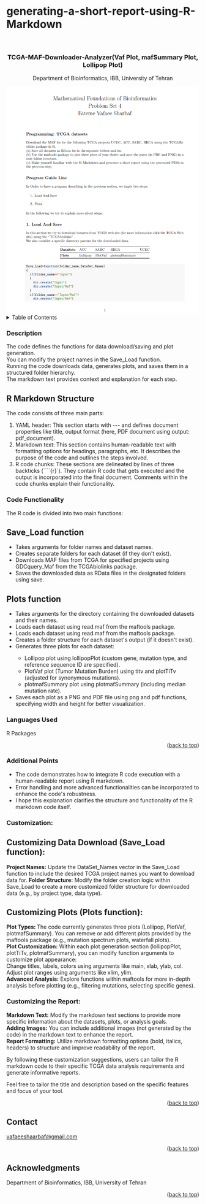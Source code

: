 # generating-a-short-report-using-R-Markdown
<!-- Improved compatibility of back to top link: See: https://github.com/othneildrew/Best-README-Template/pull/73 -->
<a name="readme-top"></a>



<!-- PROJECT LOGO -->
<br />
<div align="center">

<h3 align="center">TCGA-MAF-Downloader-Analyzer(Vaf Plot, mafSummary Plot, Lollipop Plot) </h3>

  <p align="center">
    Department of Bioinformatics, IBB, University of Tehran
    <br />
  </p>
</div>


<div align="center">
  <img src="Logo.png" alt="Alt text">
</div>

<!-- TABLE OF CONTENTS -->
<details>
  <summary>Table of Contents</summary>
  <ol>
    <li>
      <a href="#Description">Description</a>
    </li>
    <li><a href="#R_Markdown_Structure">R Markdown Structure</a></li>
    <li><a href="#Code_Functionality">Code Functionality</a></li>
    <li><a href="#Languages_Used">Languages Used</a></li>
    <li><a href="#Additional_Points">Additional Points</a></li>
    <li>
      <a href="#Customization">Customization</a>
    </li>
    <li><a href="#Contact">Contact</a></li>
  </ol>
</details>



<!-- ABOUT THE PROJECT -->
### Description
The code defines the functions for data download/saving and plot generation.<br>
You can modify the project names in the Save_Load function.<br>
Running the code downloads data, generates plots, and saves them in a structured folder hierarchy.<br>
The markdown text provides context and explanation for each step.


<h2 id="R_Markdown_Structure" >R Markdown Structure</h2>
The code consists of three main parts:
<ol>
  <li>YAML header: This section starts with --- and defines document properties like title, output format (here, PDF document using output: pdf_document).</li>
  <li>Markdown text: This section contains human-readable text with formatting options for headings, paragraphs, etc. It describes the purpose of the code and outlines the steps involved.
</li>
  <li>R code chunks: These sections are delineated by lines of three backticks (````{r}`). They contain R code that gets executed and the output is incorporated into the final document. Comments within the code chunks explain their functionality.
</li>
</ol>

### Code Functionality

The R code is divided into two main functions:

## Save_Load function
<ul>
  <li>Takes arguments for folder names and dataset names.</li>
  <li>Creates separate folders for each dataset (if they don't exist).</li>
  <li>Downloads MAF files from TCGA for specified projects using GDCquery_Maf from the TCGAbiolinks package.</li>
  <li>Saves the downloaded data as RData files in the designated folders using save.</li>
</ul>


## Plots function
<ul>
  <li>Takes arguments for the directory containing the downloaded datasets and their names.</li>
  <li>Loads each dataset using read.maf from the maftools package.</li>
  <li>Loads each dataset using read.maf from the maftools package.</li>
  <li>Creates a folder structure for each dataset's output (if it doesn't exist).</li>
  <li>Generates three plots for each dataset:</li>
  <ul>
    <li>Lollipop plot using lollipopPlot (custom gene, mutation type, and reference sequence ID are specified).</li>
    <li>PlotVaf plot (Tumor Mutation Burden) using titv and plotTiTv (adjusted for synonymous mutations).</li>
    <li>plotmafSummary plot using plotmafSummary (including median mutation rate).</li>
  </ul>
  <li>Saves each plot as a PNG and PDF file using png and pdf functions, specifying width and height for better visualization.</li>
</ul>


### Languages Used

R Packages 
<p align="right">(<a href="#readme-top">back to top</a>)</p>




<!-- GETTING STARTED -->
### Additional Points
<ul>
  <li>The code demonstrates how to integrate R code execution with a human-readable report using R markdown.</li>
  <li>Error handling and more advanced functionalities can be incorporated to enhance the code's robustness.</li>
  <li>I hope this explanation clarifies the structure and functionality of the R markdown code itself.</li>
</ul>

### Customization:

## Customizing Data Download (Save_Load function):

<strong>Project Names:</strong> Update the DataSet_Names vector in the Save_Load function to include the desired TCGA project names you want to download data for.<bt>
<strong>Folder Structure:</strong> Modify the folder creation logic within Save_Load to create a more customized folder structure for downloaded data (e.g., by project type, data type).

## Customizing Plots (Plots function):

<strong>Plot Types: </strong>The code currently generates three plots (Lollipop, PlotVaf, plotmafSummary). You can remove or add different plots provided by the maftools package (e.g., mutation spectrum plots, waterfall plots).<br>
<strong>Plot Customization:</strong> Within each plot generation section (lollipopPlot, plotTiTv, plotmafSummary), you can modify function arguments to customize plot appearance:<br>
Change titles, labels, colors using arguments like main, xlab, ylab, col.<br>
Adjust plot ranges using arguments like xlim, ylim.<br>
<strong>Advanced Analysis:</strong> Explore functions within maftools for more in-depth analysis before plotting (e.g., filtering mutations, selecting specific genes).


### Customizing the Report:

<strong>Markdown Text:</strong> Modify the markdown text sections to provide more specific information about the datasets, plots, or analysis goals.<br>
<strong>Adding Images:</strong> You can include additional images (not generated by the code) in the markdown text to enhance the report.<br>
<strong>Report Formatting:</strong> Utilize markdown formatting options (bold, italics, headers) to structure and improve readability of the report.<br>

By following these customization suggestions, users can tailor the R markdown code to their specific TCGA data analysis requirements and generate informative reports.

Feel free to tailor the title and description based on the specific features and focus of your tool.
<p align="right">(<a href="#readme-top">back to top</a>)</p>


<!-- CONTACT -->
## Contact

vafaeeshaarbaf@gmail.com


<p align="right">(<a href="#readme-top">back to top</a>)</p>



<!-- ACKNOWLEDGMENTS -->
## Acknowledgments

Department of Bioinformatics, IBB, University of Tehran

<p align="right">(<a href="#readme-top">back to top</a>)</p>





<!-- MARKDOWN LINKS & IMAGES -->
<!-- https://www.markdownguide.org/basic-syntax/#reference-style-links -->
[contributors-shield]: https://img.shields.io/github/contributors/github_username/repo_name.svg?style=for-the-badge
[contributors-url]: https://github.com/github_username/repo_name/graphs/contributors
[forks-shield]: https://img.shields.io/github/forks/github_username/repo_name.svg?style=for-the-badge
[forks-url]: https://github.com/github_username/repo_name/network/members
[stars-shield]: https://img.shields.io/github/stars/github_username/repo_name.svg?style=for-the-badge
[stars-url]: https://github.com/github_username/repo_name/stargazers
[issues-shield]: https://img.shields.io/github/issues/github_username/repo_name.svg?style=for-the-badge
[issues-url]: https://github.com/github_username/repo_name/issues
[license-shield]: https://img.shields.io/github/license/github_username/repo_name.svg?style=for-the-badge
[license-url]: https://github.com/github_username/repo_name/blob/master/LICENSE.txt
[linkedin-shield]: https://img.shields.io/badge/-LinkedIn-black.svg?style=for-the-badge&logo=linkedin&colorB=555
[linkedin-url]: https://linkedin.com/in/linkedin_username
[product-screenshot]: images/screenshot.png
[Next.js]: https://img.shields.io/badge/next.js-000000?style=for-the-badge&logo=nextdotjs&logoColor=white
[Next-url]: https://nextjs.org/
[React.js]: https://img.shields.io/badge/React-20232A?style=for-the-badge&logo=react&logoColor=61DAFB
[React-url]: https://reactjs.org/
[Vue.js]: https://img.shields.io/badge/Vue.js-35495E?style=for-the-badge&logo=vuedotjs&logoColor=4FC08D
[Vue-url]: https://vuejs.org/
[Angular.io]: https://img.shields.io/badge/Angular-DD0031?style=for-the-badge&logo=angular&logoColor=white
[Angular-url]: https://angular.io/
[Svelte.dev]: https://img.shields.io/badge/Svelte-4A4A55?style=for-the-badge&logo=svelte&logoColor=FF3E00
[Svelte-url]: https://svelte.dev/
[Laravel.com]: https://img.shields.io/badge/Laravel-FF2D20?style=for-the-badge&logo=laravel&logoColor=white
[Laravel-url]: https://laravel.com
[Bootstrap.com]: https://img.shields.io/badge/Bootstrap-563D7C?style=for-the-badge&logo=bootstrap&logoColor=white
[Bootstrap-url]: https://getbootstrap.com
[JQuery.com]: https://img.shields.io/badge/jQuery-0769AD?style=for-the-badge&logo=jquery&logoColor=white
[JQuery-url]: https://jquery.com
